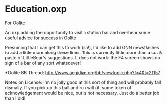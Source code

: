 # Education.oxp

For Oolite

An oxp adding the opportunity to visit a station bar and overhear some useful advice for success in Oolite

Presuming that I can get this to work (ha!), I'd like to add GNN newsflashes to add a little more along these lines. This is currently little more than a cut & paste of LittleBear's suggestions. It does not work: the F4 screen shows no sign of a bar of any sort whatsoever!

*Oolite BB Thread: http://www.aegidian.org/bb/viewtopic.php?f=4&t=21157



Notes on License: I'm no jolly good at this sort of thing and will probably fail dismally. If you pick up this ball and run with it, some token of acknowledgement would be nice, but is not necessary. Just do a better job than I did!
